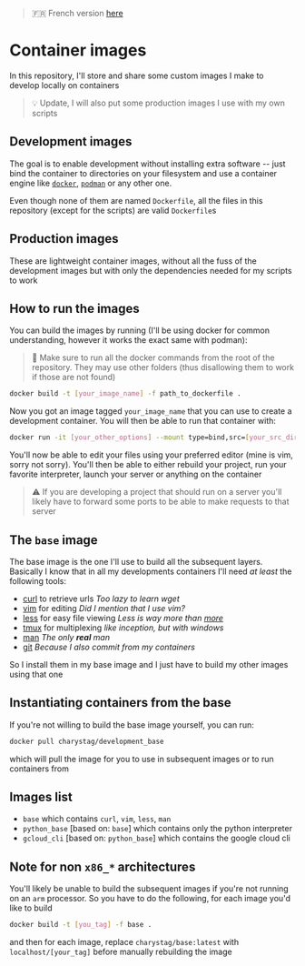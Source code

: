 > :fr: French version [here](./README.fr.md)

# Container images

In this repository, I'll store and share some 
custom images I make to develop locally on containers

> :bulb: Update, I will also put some production
> images I use with my own scripts

## Development images

The goal is to enable development without installing
extra software -- just bind the container to 
directories on your filesystem and use a container 
engine like
[`docker`](https://www.docker.com/),
[`podman`](https://podman.io/)
or any other one.

Even though none of them are named `Dockerfile`, all 
the files in this repository (except for the scripts)
are valid `Dockerfile`s

## Production images

These are lightweight container images, without 
all the fuss of the development images but with
only the dependencies needed for my scripts to 
work

## How to run the images

You can build the images by running (I'll be using 
docker for common understanding, however it works 
the exact same with podman):

> :rotating_light: Make sure to run all the docker 
> commands from the root of the repository. They 
> may use other folders (thus disallowing them to 
> work if those are not found)

```bash
docker build -t [your_image_name] -f path_to_dockerfile .
```

Now you got an image tagged `your_image_name` that you
can use to create a development container.
You will then be able to run that container with:

```bash
docker run -it [your_other_options] --mount type=bind,src=[your_src_dir],target=[your_target_dir]
```

You'll now be able to edit your files using your preferred editor (mine is vim, sorry not sorry).
You'll then be able to either rebuild your project, run your favorite interpreter, launch your 
server or anything on the container

> :warning: If you are developing a project that should run on a server you'll likely have to 
> forward some ports to be able to make requests to that server

## The `base` image

The base image is the one I'll use to build all the subsequent layers.
Basically I know that in all my developments containers I'll need *at least*
the following tools:
- [curl](https://curl.se/) to retrieve urls *Too lazy to learn wget*
- [vim](https://www.vim.org/) for editing *Did I mention that I use vim?*
- [less](http://www.greenwoodsoftware.com/less/) for easy file viewing *Less is way more than [more](https://www.man7.org/linux/man-pages/man1/more.1.html)*
- [tmux](https://github.com/tmux/tmux/wiki) for multiplexing *like inception, but with windows*
- [man](https://www.man7.org/linux/man-pages/man1/man.1.html) *The only* ***real*** *man*
- [git](https://git-scm.com/) *Because I also commit from my containers*

So I install them in my base image and I just have to build my other images using that one

## Instantiating containers from the base

If you're not willing to build the base image yourself, you can run:

```bash
docker pull charystag/development_base
```

which will pull the image for you to use in subsequent images
or to run containers from

## Images list

- `base` which contains `curl`, `vim`, `less`, `man`
- `python_base` [based on: `base`] which contains only the python interpreter
- `gcloud_cli` [based on: `python_base`] which contains the google cloud cli

## Note for non `x86_*` architectures

You'll likely be unable to build the subsequent images if you're not running
on an `arm` processor. So you have to do the following, for each image you'd
like to build

```bash
docker build -t [you_tag] -f base .
```
and then for each image, replace `charystag/base:latest` with 
`localhost/[your_tag]` before manually rebuilding the image
